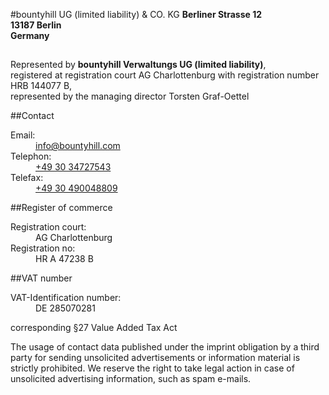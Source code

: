 #bountyhill UG (limited liability) & CO. KG
**Berliner Strasse 12**  
**13187 Berlin**  
**Germany**  

## 

Represented by **bountyhill Verwaltungs UG (limited liability)**,  
registered at registration court AG Charlottenburg with registration number HRB 144077 B,  
represented by the managing director Torsten Graf-Oettel

##Contact
<dl class="contact">
  <dt>Email:</dt>
  <dd><a href="mailto:info@bountyhill.com">info@bountyhill.com</a></dd>
  <dt>Telephon:</dt>
  <dd><a href="callto:+493034727543">+49 30 34727543</a></dd>
  <dt>Telefax:</dt>
  <dd><a href="callto:+493034727543">+49 30 490048809</a></dd>
</dl>

##Register of commerce
<dl class="court">
  <dt>Registration court:</dt>
  <dd>AG Charlottenburg</dd>
  <dt>Registration no:</dt>
  <dd>HR A 47238 B </dd>
</dl>

##VAT number
<dl class="vat">
  <dt>VAT-Identification number:</dt>
  <dd>DE 285070281</dd>
</dl>
corresponding §27 Value Added Tax Act


The usage of contact data published under the imprint obligation by a third party for sending unsolicited advertisements or information material is strictly prohibited. We reserve the right to take legal action in case of unsolicited advertising information, such as spam e-mails.